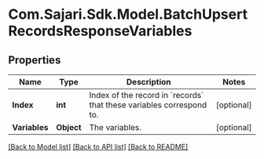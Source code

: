 # Com.Sajari.Sdk.Model.BatchUpsertRecordsResponseVariables
## Properties

Name | Type | Description | Notes
------------ | ------------- | ------------- | -------------
**Index** | **int** | Index of the record in &#x60;records&#x60; that these variables correspond to. | [optional] 
**Variables** | **Object** | The variables. | [optional] 

[[Back to Model list]](../README.md#documentation-for-models) [[Back to API list]](../README.md#documentation-for-api-endpoints) [[Back to README]](../README.md)

